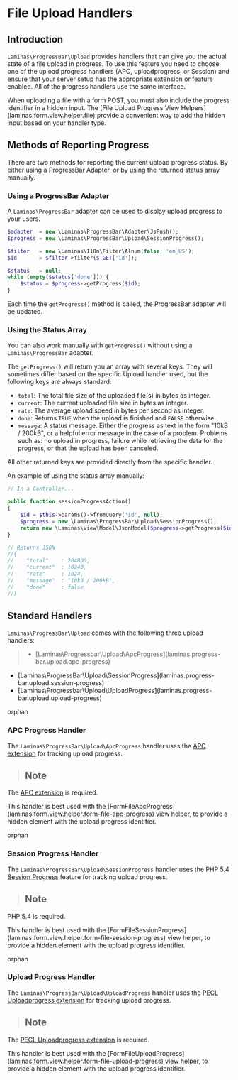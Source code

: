 # File Upload Handlers

## Introduction

`Laminas\ProgressBar\Upload` provides handlers that can give you the actual state of a file upload in
progress. To use this feature you need to choose one of the upload progress handlers (APC,
uploadprogress, or Session) and ensure that your server setup has the appropriate extension or
feature enabled. All of the progress handlers use the same interface.

When uploading a file with a form POST, you must also include the progress identifier in a hidden
input. The \[File Upload Progress View Helpers\](laminas.form.view.helper.file) provide a convenient
way to add the hidden input based on your handler type.

## Methods of Reporting Progress

There are two methods for reporting the current upload progress status. By either using a
ProgressBar Adapter, or by using the returned status array manually.

### Using a ProgressBar Adapter

A `Laminas\ProgressBar` adapter can be used to display upload progress to your users.

```php
$adapter  = new \Laminas\ProgressBar\Adapter\JsPush();
$progress = new \Laminas\ProgressBar\Upload\SessionProgress();

$filter   = new \Laminas\I18n\Filter\Alnum(false, 'en_US');
$id       = $filter->filter($_GET['id']);

$status   = null;
while (empty($status['done'])) {
    $status = $progress->getProgress($id);
}
```

Each time the `getProgress()` method is called, the ProgressBar adapter will be updated.

### Using the Status Array

You can also work manually with `getProgress()` without using a `Laminas\ProgressBar` adapter.

The `getProgress()` will return you an array with several keys. They will sometimes differ based on
the specific Upload handler used, but the following keys are always standard:

- `total`: The total file size of the uploaded file(s) in bytes as integer.
- `current`: The current uploaded file size in bytes as integer.
- `rate`: The average upload speed in bytes per second as integer.
- `done`: Returns `TRUE` when the upload is finished and `FALSE` otherwise.
- `message`: A status message. Either the progress as text in the form "10kB / 200kB", or a helpful
error message in the case of a problem. Problems such as: no upload in progress, failure while
retrieving the data for the progress, or that the upload has been canceled.

All other returned keys are provided directly from the specific handler.

An example of using the status array manually:

```php
// In a Controller...

public function sessionProgressAction()
{
    $id = $this->params()->fromQuery('id', null);
    $progress = new \Laminas\ProgressBar\Upload\SessionProgress();
    return new \Laminas\View\Model\JsonModel($progress->getProgress($id));
}

// Returns JSON
//{
//    "total"    : 204800,
//    "current"  : 10240,
//    "rate"     : 1024,
//    "message"  : "10kB / 200kB",
//    "done"     : false
//}
```

## Standard Handlers

`Laminas\ProgressBar\Upload` comes with the following three upload handlers:

> -   \[Laminas\\Progressbar\\Upload\\ApcProgress\](laminas.progress-bar.upload.apc-progress)
- \[Laminas\\ProgressBar\\Upload\\SessionProgress\](laminas.progress-bar.upload.session-progress)
- \[Laminas\\Progressbar\\Upload\\UploadProgress\](laminas.progress-bar.upload.upload-progress)

orphan  

### APC Progress Handler

The `Laminas\ProgressBar\Upload\ApcProgress` handler uses the [APC
extension](http://php.net/manual/en/book.apc.php) for tracking upload progress.

> ## Note
The [APC extension](http://php.net/manual/en/book.apc.php) is required.

This handler is best used with the
\[FormFileApcProgress\](laminas.form.view.helper.form-file-apc-progress) view helper, to provide a
hidden element with the upload progress identifier.

orphan  

### Session Progress Handler

The `Laminas\ProgressBar\Upload\SessionProgress` handler uses the PHP 5.4 [Session
Progress](http://php.net/manual/en/session.upload-progress.php) feature for tracking upload
progress.

> ## Note
PHP 5.4 is required.

This handler is best used with the
\[FormFileSessionProgress\](laminas.form.view.helper.form-file-session-progress) view helper, to
provide a hidden element with the upload progress identifier.

orphan  

### Upload Progress Handler

The `Laminas\ProgressBar\Upload\UploadProgress` handler uses the [PECL Uploadprogress
extension](http://pecl.php.net/package/uploadprogress) for tracking upload progress.

> ## Note
The [PECL Uploadprogress extension](http://pecl.php.net/package/uploadprogress) is required.

This handler is best used with the
\[FormFileUploadProgress\](laminas.form.view.helper.form-file-upload-progress) view helper, to provide
a hidden element with the upload progress identifier.
